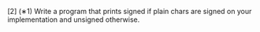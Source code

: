 [2] (∗1) Write a program that prints signed if plain chars are signed on your implementation and
unsigned otherwise.
